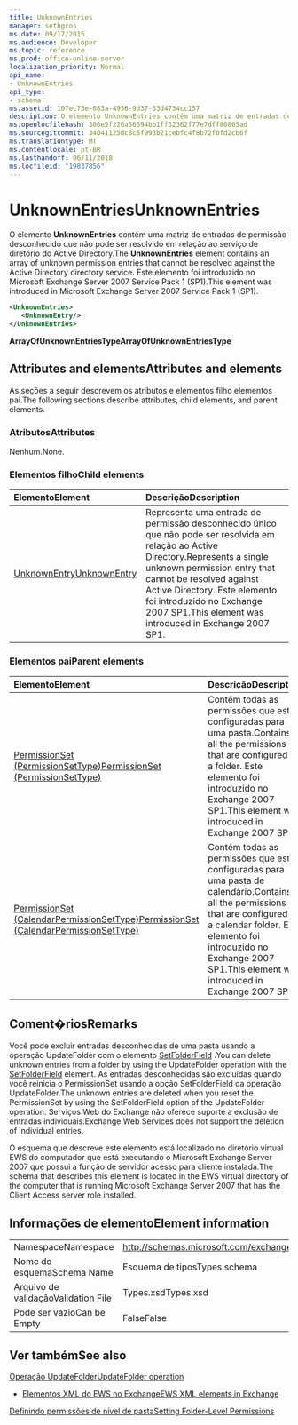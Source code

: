 ```yaml
---
title: UnknownEntries
manager: sethgros
ms.date: 09/17/2015
ms.audience: Developer
ms.topic: reference
ms.prod: office-online-server
localization_priority: Normal
api_name:
- UnknownEntries
api_type:
- schema
ms.assetid: 107ec73e-083a-4956-9d37-33d4734cc157
description: O elemento UnknownEntries contém uma matriz de entradas de permissão desconhecido que não pode ser resolvido em relação ao serviço de diretório do Active Directory. Este elemento foi introduzido no Microsoft Exchange Server 2007 Service Pack 1 (SP1).
ms.openlocfilehash: 306e5f226a56694bb1ff32362f77e7dff80865ad
ms.sourcegitcommit: 34041125dc8c5f993b21cebfc4f8b72f0fd2cb6f
ms.translationtype: MT
ms.contentlocale: pt-BR
ms.lasthandoff: 06/11/2018
ms.locfileid: "19837856"
---
```

# <a name="unknownentries"></a><span data-ttu-id="07353-104">UnknownEntries</span><span class="sxs-lookup"><span data-stu-id="07353-104">UnknownEntries</span></span>

<span data-ttu-id="07353-105">O elemento **UnknownEntries** contém uma matriz de entradas de permissão desconhecido que não pode ser resolvido em relação ao serviço de diretório do Active Directory.</span><span class="sxs-lookup"><span data-stu-id="07353-105">The **UnknownEntries** element contains an array of unknown permission entries that cannot be resolved against the Active Directory directory service.</span></span> <span data-ttu-id="07353-106">Este elemento foi introduzido no Microsoft Exchange Server 2007 Service Pack 1 (SP1).</span><span class="sxs-lookup"><span data-stu-id="07353-106">This element was introduced in Microsoft Exchange Server 2007 Service Pack 1 (SP1).</span></span> 
  
```xml
<UnknownEntries>
   <UnknownEntry/>
</UnknownEntries>
```

 <span data-ttu-id="07353-107">**ArrayOfUnknownEntriesType**</span><span class="sxs-lookup"><span data-stu-id="07353-107">**ArrayOfUnknownEntriesType**</span></span>
## <a name="attributes-and-elements"></a><span data-ttu-id="07353-108">Attributes and elements</span><span class="sxs-lookup"><span data-stu-id="07353-108">Attributes and elements</span></span>

<span data-ttu-id="07353-109">As seções a seguir descrevem os atributos e elementos filho elementos pai.</span><span class="sxs-lookup"><span data-stu-id="07353-109">The following sections describe attributes, child elements, and parent elements.</span></span>
  
### <a name="attributes"></a><span data-ttu-id="07353-110">Atributos</span><span class="sxs-lookup"><span data-stu-id="07353-110">Attributes</span></span>

<span data-ttu-id="07353-111">Nenhum.</span><span class="sxs-lookup"><span data-stu-id="07353-111">None.</span></span>
  
### <a name="child-elements"></a><span data-ttu-id="07353-112">Elementos filho</span><span class="sxs-lookup"><span data-stu-id="07353-112">Child elements</span></span>

|<span data-ttu-id="07353-113">**Elemento**</span><span class="sxs-lookup"><span data-stu-id="07353-113">**Element**</span></span>|<span data-ttu-id="07353-114">**Descrição**</span><span class="sxs-lookup"><span data-stu-id="07353-114">**Description**</span></span>|
|:-----|:-----|
|[<span data-ttu-id="07353-115">UnknownEntry</span><span class="sxs-lookup"><span data-stu-id="07353-115">UnknownEntry</span></span>](unknownentry.md) <br/> |<span data-ttu-id="07353-116">Representa uma entrada de permissão desconhecido único que não pode ser resolvida em relação ao Active Directory.</span><span class="sxs-lookup"><span data-stu-id="07353-116">Represents a single unknown permission entry that cannot be resolved against Active Directory.</span></span> <span data-ttu-id="07353-117">Este elemento foi introduzido no Exchange 2007 SP1.</span><span class="sxs-lookup"><span data-stu-id="07353-117">This element was introduced in Exchange 2007 SP1.</span></span>  <br/> |
   
### <a name="parent-elements"></a><span data-ttu-id="07353-118">Elementos pai</span><span class="sxs-lookup"><span data-stu-id="07353-118">Parent elements</span></span>

|<span data-ttu-id="07353-119">**Elemento**</span><span class="sxs-lookup"><span data-stu-id="07353-119">**Element**</span></span>|<span data-ttu-id="07353-120">**Descrição**</span><span class="sxs-lookup"><span data-stu-id="07353-120">**Description**</span></span>|
|:-----|:-----|
|[<span data-ttu-id="07353-121">PermissionSet (PermissionSetType)</span><span class="sxs-lookup"><span data-stu-id="07353-121">PermissionSet (PermissionSetType)</span></span>](permissionset-permissionsettype.md) <br/> |<span data-ttu-id="07353-122">Contém todas as permissões que estão configuradas para uma pasta.</span><span class="sxs-lookup"><span data-stu-id="07353-122">Contains all the permissions that are configured for a folder.</span></span> <span data-ttu-id="07353-123">Este elemento foi introduzido no Exchange 2007 SP1.</span><span class="sxs-lookup"><span data-stu-id="07353-123">This element was introduced in Exchange 2007 SP1.</span></span>  <br/> |
|[<span data-ttu-id="07353-124">PermissionSet (CalendarPermissionSetType)</span><span class="sxs-lookup"><span data-stu-id="07353-124">PermissionSet (CalendarPermissionSetType)</span></span>](permissionset-calendarpermissionsettype.md) <br/> |<span data-ttu-id="07353-125">Contém todas as permissões que estão configuradas para uma pasta de calendário.</span><span class="sxs-lookup"><span data-stu-id="07353-125">Contains all the permissions that are configured for a calendar folder.</span></span> <span data-ttu-id="07353-126">Este elemento foi introduzido no Exchange 2007 SP1.</span><span class="sxs-lookup"><span data-stu-id="07353-126">This element was introduced in Exchange 2007 SP1.</span></span>  <br/> |
   
## <a name="remarks"></a><span data-ttu-id="07353-127">Coment�rios</span><span class="sxs-lookup"><span data-stu-id="07353-127">Remarks</span></span>

<span data-ttu-id="07353-128">Você pode excluir entradas desconhecidas de uma pasta usando a operação UpdateFolder com o elemento [SetFolderField](setfolderfield.md) .</span><span class="sxs-lookup"><span data-stu-id="07353-128">You can delete unknown entries from a folder by using the UpdateFolder operation with the [SetFolderField](setfolderfield.md) element.</span></span> <span data-ttu-id="07353-129">As entradas desconhecidas são excluídas quando você reinicia o PermissionSet usando a opção SetFolderField da operação UpdateFolder.</span><span class="sxs-lookup"><span data-stu-id="07353-129">The unknown entries are deleted when you reset the PermissionSet by using the SetFolderField option of the UpdateFolder operation.</span></span> <span data-ttu-id="07353-130">Serviços Web do Exchange não oferece suporte a exclusão de entradas individuais.</span><span class="sxs-lookup"><span data-stu-id="07353-130">Exchange Web Services does not support the deletion of individual entries.</span></span> 
  
<span data-ttu-id="07353-131">O esquema que descreve este elemento está localizado no diretório virtual EWS do computador que está executando o Microsoft Exchange Server 2007 que possui a função de servidor acesso para cliente instalada.</span><span class="sxs-lookup"><span data-stu-id="07353-131">The schema that describes this element is located in the EWS virtual directory of the computer that is running Microsoft Exchange Server 2007 that has the Client Access server role installed.</span></span>
  
## <a name="element-information"></a><span data-ttu-id="07353-132">Informações de elemento</span><span class="sxs-lookup"><span data-stu-id="07353-132">Element information</span></span>

|||
|:-----|:-----|
|<span data-ttu-id="07353-133">Namespace</span><span class="sxs-lookup"><span data-stu-id="07353-133">Namespace</span></span>  <br/> |http://schemas.microsoft.com/exchange/services/2006/types  <br/> |
|<span data-ttu-id="07353-134">Nome do esquema</span><span class="sxs-lookup"><span data-stu-id="07353-134">Schema Name</span></span>  <br/> |<span data-ttu-id="07353-135">Esquema de tipos</span><span class="sxs-lookup"><span data-stu-id="07353-135">Types schema</span></span>  <br/> |
|<span data-ttu-id="07353-136">Arquivo de validação</span><span class="sxs-lookup"><span data-stu-id="07353-136">Validation File</span></span>  <br/> |<span data-ttu-id="07353-137">Types.xsd</span><span class="sxs-lookup"><span data-stu-id="07353-137">Types.xsd</span></span>  <br/> |
|<span data-ttu-id="07353-138">Pode ser vazio</span><span class="sxs-lookup"><span data-stu-id="07353-138">Can be Empty</span></span>  <br/> |<span data-ttu-id="07353-139">False</span><span class="sxs-lookup"><span data-stu-id="07353-139">False</span></span>  <br/> |
   
## <a name="see-also"></a><span data-ttu-id="07353-140">Ver também</span><span class="sxs-lookup"><span data-stu-id="07353-140">See also</span></span>



[<span data-ttu-id="07353-141">Operação UpdateFolder</span><span class="sxs-lookup"><span data-stu-id="07353-141">UpdateFolder operation</span></span>](updatefolder-operation.md)


- [<span data-ttu-id="07353-142">Elementos XML do EWS no Exchange</span><span class="sxs-lookup"><span data-stu-id="07353-142">EWS XML elements in Exchange</span></span>](ews-xml-elements-in-exchange.md)


[<span data-ttu-id="07353-143">Definindo permissões de nível de pasta</span><span class="sxs-lookup"><span data-stu-id="07353-143">Setting Folder-Level Permissions</span></span>](http://msdn.microsoft.com/library/c7530e86-5112-401c-b10a-9c054ae59f07%28Office.15%29.aspx)

